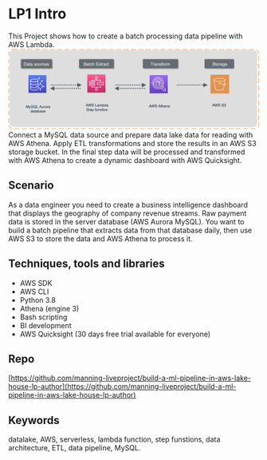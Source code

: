 # LP1 Intro
This Project shows how to create a batch processing data pipeline with AWS Lambda.
![Data pipeline](./lp1_architecture.png)
Connect a MySQL data source and prepare data lake data for reading with AWS Athena. Apply ETL transformations and store the results in an AWS S3 storage bucket. In the final step data will be processed and transformed with AWS Athena to create a dynamic dashboard with AWS Quicksight. 

## Scenario
As a data engineer you need to create a business intelligence dashboard that displays the geography of company revenue streams. Raw payment data is stored in the server database (AWS Aurora MySQL). You want to build a batch pipeline that extracts data from that database daily, then use AWS S3 to store the data and AWS Athena to process it.

## Techniques, tools and libraries
- AWS SDK
- AWS CLI
- Python 3.8
- Athena (engine 3)
- Bash scripting
- BI development
- AWS Quicksight (30 days free trial available for everyone)

## Repo
[https://github.com/manning-liveproject/build-a-ml-pipeline-in-aws-lake-house-lp-author](https://github.com/manning-liveproject/build-a-ml-pipeline-in-aws-lake-house-lp-author)


## Keywords
datalake, AWS, serverless, lambda function, step funstions, data architecture, ETL, data pipeline, MySQL.
